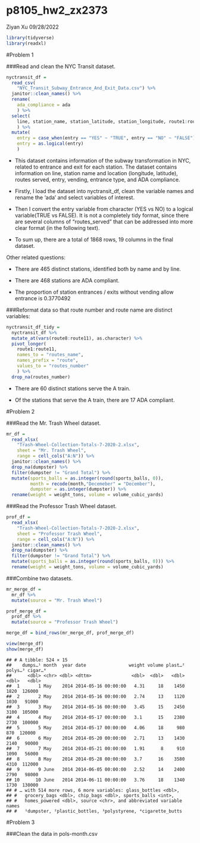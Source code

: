 p8105_hw2_zx2373
================
Ziyan Xu
09/28/2022

``` r
library(tidyverse)
library(readxl)
```

\#Problem 1

\###Read and clean the NYC Transit dataset.

``` r
nyctransit_df = 
  read_csv(
    "NYC_Transit_Subway_Entrance_And_Exit_Data.csv") %>% 
  janitor::clean_names() %>% 
  rename(
    ada_compliance = ada
    ) %>% 
  select(
    line, station_name, station_latitude, station_longitude, route1:route11, entry, vending, entrance_type, ada_compliance
    ) %>% 
  mutate(
    entry = case_when(entry == "YES" ~ "TRUE", entry == "NO" ~ "FALSE"), 
    entry = as.logical(entry)
    )
```

-   This dataset contains information of the subway transformation in
    NYC, related to entrance and exit for each station. The dataset
    contains information on line, station name and location (longitude,
    latitude), routes served, entry, vending, entrance type, and ADA
    compliance.

-   Firstly, I load the dataset into nyctransit_df, clean the variable
    names and rename the ‘ada’ and select variables of interest.

-   Then I convert the entry variable from character (YES vs NO) to a
    logical variable(TRUE vs FALSE). It is not a completely tidy format,
    since there are several columns of “routes_served” that can be
    addressed into more clear format (in the following text).

-   To sum up, there are a total of 1868 rows, 19 columns in the final
    dataset.

Other related questions:

-   There are 465 distinct stations, identified both by name and by
    line.

-   There are 468 stations are ADA compliant.

-   The proportion of station entrances / exits without vending allow
    entrance is 0.3770492

\###Reformat data so that route number and route name are distinct
variables:

``` r
nyctransit_df_tidy = 
  nyctransit_df %>% 
  mutate_at(vars(route8:route11), as.character) %>% 
  pivot_longer(
    route1:route11,
    names_to = "routes_name",
    names_prefix = "route",
    values_to = "routes_number"
    ) %>% 
  drop_na(routes_number) 
```

-   There are 60 distinct stations serve the A train.

-   Of the stations that serve the A train, there are 17 ADA compliant.

\#Problem 2

\###Read the Mr. Trash Wheel dataset.

``` r
mr_df = 
  read_xlsx(
    "Trash-Wheel-Collection-Totals-7-2020-2.xlsx",
    sheet = "Mr. Trash Wheel",
    range = cell_cols("A:N")) %>% 
  janitor::clean_names() %>% 
  drop_na(dumpster) %>% 
  filter(dumpster != "Grand Total") %>%
  mutate(sports_balls = as.integer(round(sports_balls, 0)),
         month = recode(month,"Decemeber" = "December"),
         dumpster = as.integer(dumpster)) %>% 
  rename(weight = weight_tons, volume = volume_cubic_yards)
```

\###Read the Professor Trash Wheel dataset.

``` r
prof_df = 
  read_xlsx(
    "Trash-Wheel-Collection-Totals-7-2020-2.xlsx",
    sheet = "Professor Trash Wheel",
    range = cell_cols("A:N")) %>% 
  janitor::clean_names() %>% 
  drop_na(dumpster) %>% 
  filter(dumpster != "Grand Total") %>%
  mutate(sports_balls = as.integer(round(sports_balls, 0))) %>% 
  rename(weight = weight_tons, volume = volume_cubic_yards)
```

\###Combine two datasets.

``` r
mr_merge_df = 
  mr_df %>% 
  mutate(source = "Mr. Trash Wheel")

prof_merge_df = 
  prof_df %>% 
  mutate(source = "Professor Trash Wheel")

merge_df = bind_rows(mr_merge_df, prof_merge_df)

view(merge_df)
show(merge_df)
```

    ## # A tibble: 524 × 15
    ##    dumps…¹ month  year date                weight volume plast…² polys…³ cigar…⁴
    ##      <dbl> <chr> <dbl> <dttm>               <dbl>  <dbl>   <dbl>   <dbl>   <dbl>
    ##  1       1 May    2014 2014-05-16 00:00:00   4.31     18    1450    1820  126000
    ##  2       2 May    2014 2014-05-16 00:00:00   2.74     13    1120    1030   91000
    ##  3       3 May    2014 2014-05-16 00:00:00   3.45     15    2450    3100  105000
    ##  4       4 May    2014 2014-05-17 00:00:00   3.1      15    2380    2730  100000
    ##  5       5 May    2014 2014-05-17 00:00:00   4.06     18     980     870  120000
    ##  6       6 May    2014 2014-05-20 00:00:00   2.71     13    1430    2140   90000
    ##  7       7 May    2014 2014-05-21 00:00:00   1.91      8     910    1090   56000
    ##  8       8 May    2014 2014-05-28 00:00:00   3.7      16    3580    4310  112000
    ##  9       9 June   2014 2014-06-05 00:00:00   2.52     14    2400    2790   98000
    ## 10      10 June   2014 2014-06-11 00:00:00   3.76     18    1340    1730  130000
    ## # … with 514 more rows, 6 more variables: glass_bottles <dbl>,
    ## #   grocery_bags <dbl>, chip_bags <dbl>, sports_balls <int>,
    ## #   homes_powered <dbl>, source <chr>, and abbreviated variable names
    ## #   ¹​dumpster, ²​plastic_bottles, ³​polystyrene, ⁴​cigarette_butts

\#Problem 3

\###Clean the data in pols-month.csv
